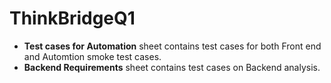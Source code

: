 # ThinkBridgeQ1
* **Test cases for Automation** sheet contains test cases for both Front end and Automtion smoke test cases.
* **Backend Requirements** sheet contains test cases on Backend analysis.
